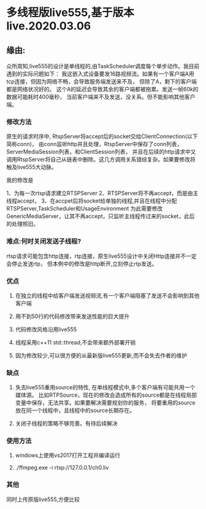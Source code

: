 # 多线程版live555,基于版本live.2020.03.06

## 缘由:

众所周知,live555的设计是单线程的,由TaskScheduler调度每个单步动作。我目前遇到的实际问题如下：
我这嵌入式设备要发16路视频流。如果有一个客户端A用tcp连接，但因为网络不畅，会导致服务端发送来不及，
但除了A，剩下的客户端都是网络状况好的。 这个A的延迟会导致其余的客户端都被拖累。发送一帧60k的数据可能耗时400毫秒， 
当前客户端来不及发送，没关系。但不能影响其他客户端。



### 修改方法

原生的请求时序中, RtspServer将accept后的socket交给ClientConnection(以下简称conn)，
由conn监听http并且处理，RtspServer中保存了conn列表，ServerMediaSession列表，和ClientSession列表，
并且在后续的http请求中又调用RtspServer将自己从链表中删除。这几方调用关系错综复杂。如果要修改将触及live555大动脉。

我的修改是

1、为每一次rtsp请求建立RTSPServer
2、RTSPServer将不再accept，而是由主线程accept，
3、在accpet后将socket给单独的线程,并且在线程中分配RTSPServer,TaskScheduler和UsageEnvironment
为此需要修改GenericMediaServer，让其不再accept，只监听主线程传过来的socket，此后的处理照旧。



### 难点:何时关闭发送子线程?

rtsp请求可能包含http连接，rtp连接，原生live555设计中关闭Http连接并不一定会停止发送rtp，
但本例中的修改是http断开,立刻停止rtp发送。



### 优点

1. 在独立的线程中给客户端发送视频流,有一个客户端阻塞了发送不会影响到其他客户端

2. 用不到50行的代码修改带来发送性能的巨大提升

3. 代码修改风格沿用live555

4. 线程采用c++11 std::thread,不会带来额外部署开销

5. 因为修改较少,可以很方便的从最新版live555更新,而不会失去作者的维护


### 缺点

1. 失去live555重用source的特性, 在单线程模式中,多个客户端有可能共用一个媒体源。
比如RTPSource，现在的修改会造成所有的source都是在线程局部变量中保存，无法共享。如果要解决需要规划你的服务，
将要重用的source放在同一个线程中，且线程中的source长期存在。

2. 关闭子线程的策略不够完善。有待后续解决

   

### 使用方法

1. windows上使用vs2017打开工程并编译运行

2. ./ffmpeg.exe -i rtsp://127.0.0.1/ch0.liv

### 其他
同时上传原版live555,方便比较

   

   

